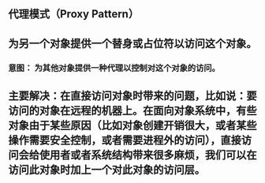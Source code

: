 ## 代理模式（Proxy Pattern）

## 为另一个对象提供一个替身或占位符以访问这个对象。

### 意图： 为其他对象提供一种代理以控制对这个对象的访问。

## 主要解决：在直接访问对象时带来的问题，比如说：要访问的对象在远程的机器上。在面向对象系统中，有些对象由于某些原因（比如对象创建开销很大，或者某些操作需要安全控制，或者需要进程外的访问），直接访问会给使用者或者系统结构带来很多麻烦，我们可以在访问此对象时加上一个对此对象的访问层。
